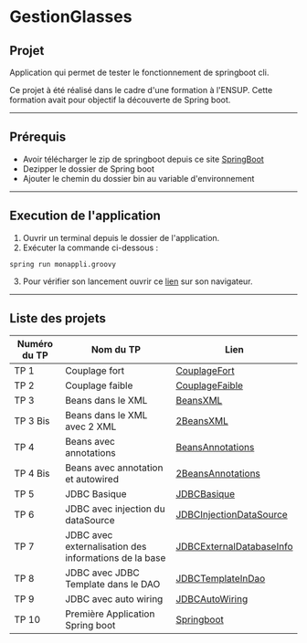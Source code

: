 # GestionGlasses

## Projet
Application qui permet de tester le fonctionnement de springboot cli.

Ce projet à été réalisé dans le cadre d'une formation à l'ENSUP. Cette formation avait pour objectif la découverte de Spring boot.

---
## Prérequis
* Avoir télécharger le zip de springboot depuis ce site [SpringBoot](https://repo.spring.io/ui/native/release/org/springframework/boot/spring-boot-cli/)
* Dezipper le dossier de Spring boot
* Ajouter le chemin du dossier bin au variable d'environnement
---
## Execution de l'application
1. Ouvrir un terminal depuis le dossier de l'application.
2. Exécuter la commande ci-dessous :

```
spring run monappli.groovy
```

3. Pour vérifier son lancement ouvrir ce [lien](http://127.0.0.1:8080/) sur son navigateur.

---
## Liste des projets

Numéro du TP | Nom du TP | Lien
---|---|----
TP 1 | Couplage fort | [CouplageFort](https://github.com/asemin08/GestionGlasses/tree/projet1)
TP 2 | Couplage faible | [CouplageFaible](https://github.com/asemin08/GestionGlasses/tree/projet2)
TP 3 | Beans dans le XML | [BeansXML](https://github.com/asemin08/GestionGlasses/tree/projet3)
TP 3 Bis | Beans dans le XML avec 2 XML | [2BeansXML](https://github.com/asemin08/GestionGlasses/tree/projet3.5)
TP 4 | Beans avec annotations | [BeansAnnotations](https://github.com/asemin08/GestionGlasses/tree/projet4)
TP 4 Bis | Beans avec annotation et autowired | [2BeansAnnotations](https://github.com/asemin08/GestionGlasses/tree/projet2containerAnnotation)
TP 5 | JDBC Basique | [JDBCBasique](https://github.com/asemin08/GestionGlasses/tree/projet5)
TP 6 | JDBC avec injection du dataSource | [JDBCInjectionDataSource](https://github.com/asemin08/GestionGlasses/tree/projet6)
TP 7 | JDBC avec externalisation des informations de la base | [JDBCExternalDatabaseInfo](https://github.com/asemin08/GestionGlasses/tree/projet7)
TP 8 | JDBC avec JDBC Template dans le DAO | [JDBCTemplateInDao](https://github.com/asemin08/GestionGlasses/tree/projet8) 
TP 9 | JDBC avec auto wiring | [JDBCAutoWiring](https://github.com/asemin08/GestionGlasses/tree/projet9)
TP 10 | Première Application Spring boot | [Springboot](https://github.com/asemin08/GestionGlasses/tree/projet10)


